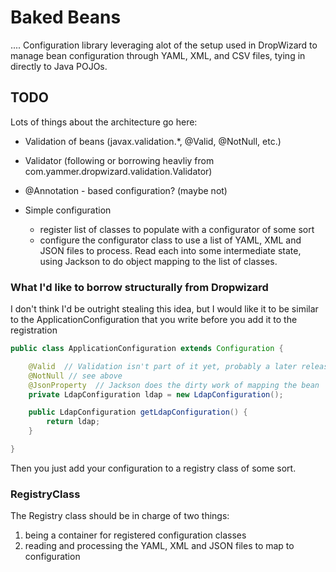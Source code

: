 Baked Beans
===========



.... Configuration library leveraging alot of the setup used in DropWizard
to manage bean configuration through YAML, XML, and CSV files, tying in
directly to Java POJOs.


TODO
----

Lots of things about the architecture go here:

 - Validation of beans (javax.validation.*, @Valid, @NotNull, etc.)
 - Validator (following or borrowing heavliy from com.yammer.dropwizard.validation.Validator)

 - @Annotation - based configuration? (maybe not)

 - Simple configuration
   - register list of classes to populate with a configurator of some sort
   - configure the configurator class to use a list of YAML, XML and JSON files
     to process.  Read each into some intermediate state, using Jackson to
     do object mapping to the list of classes.


### What I'd like to borrow structurally from Dropwizard

I don't think I'd be outright stealing this idea, but I would like it to be similar
to the ApplicationConfiguration that you write before you add it to the registration

```java
public class ApplicationConfiguration extends Configuration {

    @Valid  // Validation isn't part of it yet, probably a later release
    @NotNull // see above
    @JsonProperty  // Jackson does the dirty work of mapping the bean
    private LdapConfiguration ldap = new LdapConfiguration();

    public LdapConfiguration getLdapConfiguration() {
        return ldap;
    }

}
```


Then you just add your configuration to a registry class of some sort.


### RegistryClass

The Registry class should be in charge of two things:

  1. being a container for registered configuration classes
  2. reading and processing the YAML, XML and JSON files to map to configuration


